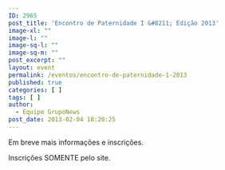 ```yaml
---
ID: 2965
post_title: 'Encontro de Paternidade I &#8211; Edição 2013'
image-xl: ""
image-l: ""
image-sq-l: ""
image-sq-m: ""
post_excerpt: ""
layout: event
permalink: /eventos/encontro-de-paternidade-1-2013
published: true
categories: [ ]
tags: [ ]
author:
  - Equipe GrupoNews
post_date: 2013-02-04 18:20:25
---
```

Em breve mais informações e inscrições.

Inscrições SOMENTE pelo site.